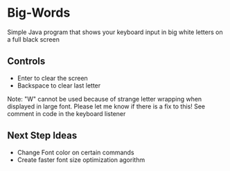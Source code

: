 # Big-Words
Simple Java program that shows your keyboard input in big white letters on a full black screen

## Controls
* Enter to clear the screen
* Backspace to clear last letter

Note: "W" cannot be used because of strange
letter wrapping when displayed in large font.
Please let me know if there is a fix to this!
See comment in code in the keyboard listener

## Next Step Ideas
* Change Font color on certain commands
* Create faster font size optimization agorithm
